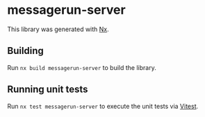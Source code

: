 # messagerun-server

This library was generated with [Nx](https://nx.dev).

## Building

Run `nx build messagerun-server` to build the library.

## Running unit tests

Run `nx test messagerun-server` to execute the unit tests via [Vitest](https://vitest.dev/).
